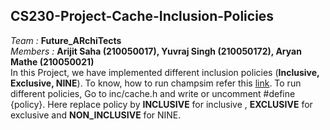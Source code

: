 ## CS230-Project-Cache-Inclusion-Policies

*Team :* **Future_ARchiTects** <br>
*Members :* **Arijit Saha (210050017), Yuvraj Singh (210050172), Aryan Mathe (210050021)** <br>
In this Project, we have implemented different inclusion policies (**Inclusive, Exclusive, NINE**).
To know, how to run champsim refer this <a href="https://github.com/casperIITB/ChampSim">link</a>.
To run different policies, Go to inc/cache.h and write or uncomment #define {policy}. Here replace
policy by **INCLUSIVE** for inclusive , **EXCLUSIVE** for exclusive and **NON_INCLUSIVE** for NINE.